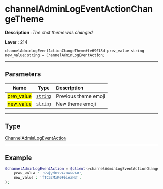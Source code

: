 # channelAdminLogEventActionChangeTheme

**Description** : *The chat theme was changed*

**Layer** : 214

```tl
channelAdminLogEventActionChangeTheme#fe69018d prev_value:string new_value:string = ChannelAdminLogEventAction;
```

---

## Parameters

| Name | Type | Description |
| :---: | :---: | :--- |
| <mark>prev_value</mark> | [`string`](type/string) | Previous theme emoji |
| <mark>new_value</mark> | [`string`](type/string) | New theme emoji |

---

## Type

[ChannelAdminLogEventAction](type/ChannelAdminLogEventAction)

---

## Example

```php
$channelAdminLogEventAction = $client->channelAdminLogEventActionChangeTheme(
	prev_value : 'P9jydUYVFc0WvRa8',
	new_value : 'fTCG2MxK0FbieaN3',
);
```